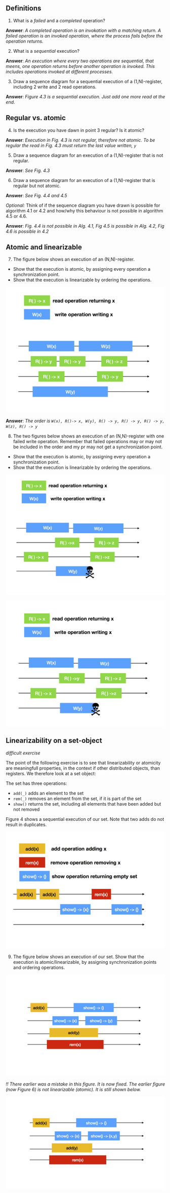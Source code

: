 ## Definitions

1. What is a *failed* and a *completed* operation?

__Answer__: *A completed operation is an invokation with a matching return. A failed operation is an invoked operation, where the process fails before the operation returns.*

2. What is a *sequential* execution?

__Answer__: *An execution where every two operations are sequential, that meens, one operation returns before another operation is invoked. This includes operations invoked at different processes.*

3. Draw a sequence diagram for a sequential execution of a (1,N)-register, 
including 2 write and 2 read operations.

__Answer__: *Figure 4.3 is a sequential execution. Just add one more read at the end.*

## Regular  vs. atomic

4. Is the execution you have dawn in point 3 regular? Is it atomic?

__Answer__: *Execution in Fig. 4.3 is not regular, therefore not atomic. 
To be regular the read in Fig. 4.3 must return the last value written, `y`*

5. Draw a sequence diagram for an execution of a (1,N)-register 
that is not regular.

__Answer__: *See Fig. 4.3*

6. Draw a sequence diagram for an execution of a (1,N)-register 
that is regular but not atomic.

__Answer__: *See Fig. 4.4 and 4.5*

*Optional:* Think of if the sequence diagram you have drawn is possible for algorithm 4.1 or 4.2 and 
how/why this behaviour is not possible in algorithm 4.5 or 4.6.

__Answer__: *Fig. 4.4 is not possible in Alg. 4.1, Fig 4.5 is possible in Alg. 4.2, Fig 4.6 is possible in 4.2*

## Atomic and linearizable

7. The figure below shows an execution of an (N,N)-register.
  * Show that the execution is atomic, by assigning every operation a synchronization point.
  * Show that the execution is linearizable by ordering the operations.

![Figure 1, an execution of an (N,N)-register](fig/CH4-fig1.jpg?raw=true)

__Answer__: *The order is `W(x), R()-> x, W(y), R() -> y, R() -> y, R() -> y, W(z), R() -> y`*

8. The two figures below shows an execution of an (N,N)-register with one failed write operation. 
  Remember that failed operations may or may not be included in the order and my pr may not get a synchronization point.
  * Show that the execution is atomic, by assigning every operation a synchronization point.
  * Show that the execution is linearizable by ordering the operations.
  
 ![Figure 2, an execution of an (N,N)-register with a failed write.](fig/CH4-fig2.jpg?raw=true)
 
 ![Figure 3, an execution of an (N,N)-register with a failed write.](fig/CH4-fig3.jpg?raw=true)

## Linearizability on a set-object
*difficult exercise*

The point of the following exercise is to see that linearizability or atomicity are meaningfull properties, 
in the context if other distributed objects, than registers.
We therefore look at a set object:

The set has three operations:
 * `add(_)` adds an element to the set
 * `rem(_)` removes an element from the set, if it is part of the set
 * `show()` returns the set, including all elements that have been added but not removed
 
Figure 4 shows a sequential execution of our set. Note that two adds do not result in duplicates.
 
 ![Figure 4, a sequential execution of our set.](fig/CH4-fig4.jpg?raw=true)
 
 
9. The figure below shows an execution of our set. Show that the execution is atomic/linearizable, by assigning synchronization points and ordering operations.

![Figure 5, a concurrent execution of our set.](fig/CH4-fig5b.jpg?raw=true)


*!! There earlier was a mistake in this figure. It is now fixed. The earlier figure (now Figure 6) is not linearizable (atomic). It is still shown below.*

![Figure 6, a concurrent execution of the set object, that is not linearizable.](fig/CH4-fig5.jpg?raw=true)
